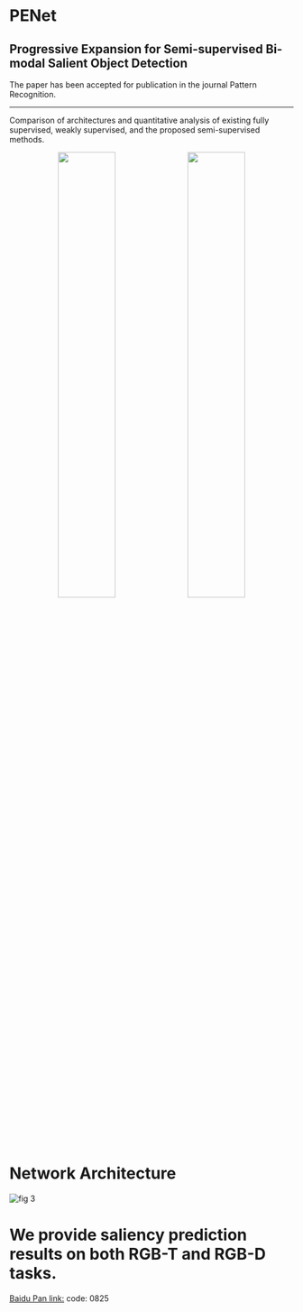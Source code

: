 # PENet
Progressive Expansion for Semi-supervised Bi-modal Salient Object Detection
---
The paper has been accepted for publication in the journal Pattern Recognition.

---
Comparison of architectures and quantitative analysis of existing fully supervised, weakly supervised, and the proposed semi-supervised methods.


<p align="center">
  <img src="![fig1](https://github.com/user-attachments/assets/32b25700-02a7-46d5-a352-ad2a81c53ee8)" width="45%" />
  <img src=![fig2](https://github.com/user-attachments/assets/25ad0515-5f54-42fa-8220-0f18e7637c99) width="45%" />
</p>


Network Architecture
====
![fig 3](https://github.com/user-attachments/assets/ebebaabe-e236-41d7-b56a-8a8293dea5ae)

We provide saliency prediction results on both RGB-T and RGB-D tasks.
====
[Baidu Pan link:](https://pan.baidu.com/s/1_T8b9eCjVE0oaCvD_jRhJw)    code: 0825


